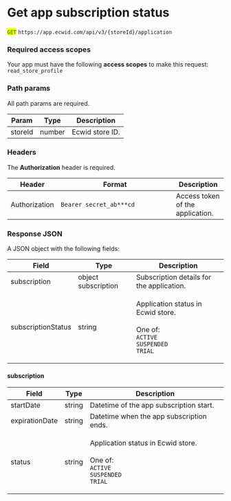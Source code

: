 # Get app subscription status

<mark style="color:green;">`GET`</mark> `https://app.ecwid.com/api/v3/{storeId}/application`&#x20;

### Required access scopes

Your app must have the following **access scopes** to make this request: `read_store_profile`

### Path params

All path params are required.

| Param   | Type   | Description     |
| ------- | ------ | --------------- |
| storeId | number | Ecwid store ID. |

### Headers

The **Authorization** header is required.

<table><thead><tr><th>Header</th><th width="252">Format</th><th>Description</th></tr></thead><tbody><tr><td>Authorization</td><td><code>Bearer secret_ab***cd</code></td><td>Access token of the application.</td></tr></tbody></table>

### Response JSON

A JSON object with the following fields:

| Field              | Type                | Description                                                                                                                       |
| ------------------ | ------------------- | --------------------------------------------------------------------------------------------------------------------------------- |
| subscription       | object subscription | Subscription details for the application.                                                                                         |
| subscriptionStatus | string              | <p>Application status in Ecwid store. <br><br>One of: <br><code>ACTIVE</code><br><code>SUSPENDED</code><br><code>TRIAL</code></p> |

#### subscription

| Field          | Type   | Description                                                                                                                       |
| -------------- | ------ | --------------------------------------------------------------------------------------------------------------------------------- |
| startDate      | string | Datetime of the app subscription start.                                                                                           |
| expirationDate | string | Datetime when the app subscription ends.                                                                                          |
| status         | string | <p>Application status in Ecwid store. <br><br>One of: <br><code>ACTIVE</code><br><code>SUSPENDED</code><br><code>TRIAL</code></p> |
